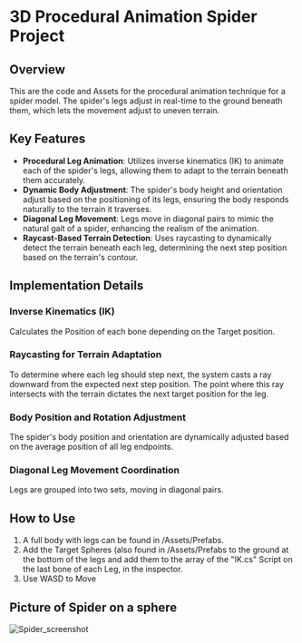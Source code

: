 # 3D Procedural Animation Spider Project

## Overview
This are the code and Assets for the procedural animation technique for a spider model. The spider's legs adjust in real-time to the ground beneath them, which lets the movement adjust to uneven terrain.

## Key Features

- **Procedural Leg Animation**: Utilizes inverse kinematics (IK) to animate each of the spider's legs, allowing them to adapt to the terrain beneath them accurately.
- **Dynamic Body Adjustment**: The spider's body height and orientation adjust based on the positioning of its legs, ensuring the body responds naturally to the terrain it traverses.
- **Diagonal Leg Movement**: Legs move in diagonal pairs to mimic the natural gait of a spider, enhancing the realism of the animation.
- **Raycast-Based Terrain Detection**: Uses raycasting to dynamically detect the terrain beneath each leg, determining the next step position based on the terrain's contour.

## Implementation Details

### Inverse Kinematics (IK)
Calculates the Position of each bone depending on the Target position.

### Raycasting for Terrain Adaptation
To determine where each leg should step next, the system casts a ray downward from the expected next step position. The point where this ray intersects with the terrain dictates the next target position for the leg.

### Body Position and Rotation Adjustment
The spider's body position and orientation are dynamically adjusted based on the average position of all leg endpoints.

### Diagonal Leg Movement Coordination
Legs are grouped into two sets, moving in diagonal pairs.

## How to Use

1. A full body with legs can be found in /Assets/Prefabs.
2. Add the Target Spheres (also found in /Assets/Prefabs to the ground at the bottom of the legs and add them to the array of the "IK.cs" Script on the last bone of each Leg, in the inspector.
3. Use WASD to Move

## Picture of Spider on a sphere
![Spider_screenshot](https://github.com/Tr0sh55/3D_Procedural_Animation/assets/47827386/7a1d6589-d3aa-435e-b049-43af21ff7980)

